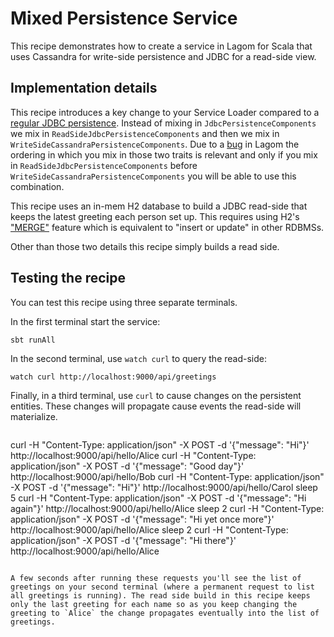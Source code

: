# Mixed Persistence Service

This recipe demonstrates how to create a service in Lagom for Scala that uses Cassandra for write-side persistence and JDBC for a read-side view.

## Implementation details

This recipe introduces a key change to your Service Loader compared to a [regular JDBC persistence](https://www.lagomframework.com/documentation/1.3.x/scala/PersistentEntityRDBMS.html#Application-Loader). Instead of mixing in `JdbcPersistenceComponents` we mix in `ReadSideJdbcPersistenceComponents` and then we mix in `WriteSideCassandraPersistenceComponents`. Due to a [bug](https://github.com/lagom/lagom/issues/1099) in Lagom the ordering in which you mix in those two traits is relevant and only if you mix in `ReadSideJdbcPersistenceComponents` before `WriteSideCassandraPersistenceComponents` you will be able to use this combination.

This recipe uses an in-mem H2 database to build a JDBC read-side that keeps the latest greeting each person set up. This requires using H2's ["MERGE"](http://www.h2database.com/html/grammar.html#merge) feature which is equivalent to "insert or update" in other RDBMSs.

Other than those two details this recipe simply builds a read side.     

## Testing the recipe

You can test this recipe using three separate terminals.

In the first terminal start the service:

```
sbt runAll
```

In the second terminal, use `watch curl` to query the read-side:

```
watch curl http://localhost:9000/api/greetings
```

Finally, in a third terminal, use `curl` to cause changes on the persistent entities. These changes will propagate cause events the read-side will materialize.

```
```
curl -H "Content-Type: application/json" -X POST -d '{"message": "Hi"}'                http://localhost:9000/api/hello/Alice
curl -H "Content-Type: application/json" -X POST -d '{"message": "Good day"}'          http://localhost:9000/api/hello/Bob
curl -H "Content-Type: application/json" -X POST -d '{"message": "Hi"}'                http://localhost:9000/api/hello/Carol
sleep 5
curl -H "Content-Type: application/json" -X POST -d '{"message": "Hi again"}'          http://localhost:9000/api/hello/Alice
sleep 2
curl -H "Content-Type: application/json" -X POST -d '{"message": "Hi yet once more"}'  http://localhost:9000/api/hello/Alice
sleep 2
curl -H "Content-Type: application/json" -X POST -d '{"message": "Hi there"}'          http://localhost:9000/api/hello/Alice
```

A few seconds after running these requests you'll see the list of greetings on your second terminal (where a permanent request to list all greetings is running). The read side build in this recipe keeps only the last greeting for each name so as you keep changing the greeting to `Alice` the change propagates eventually into the list of greetings.
